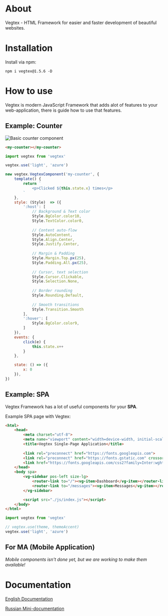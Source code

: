 # About
Vegtex - HTML Framework for easier and faster development of beautiful websites.

# Installation
Install via npm:
```
npm i vegtex@1.5.6 -D
```

# How to use
Vegtex is modern JavaScript Framework that adds alot of 
features to your web-application, there is guide how to use that features.

## Example: Counter
![Basic counter component](https://github.com/Proxymal/Vegtex/blob/main/other/vegtex-counter.gif)
```html
<my-counter></my-counter>
```
```js
import vegtex from 'vegtex'

vegtex.use('light', 'azure')

new vegtex.VegtexComponent('my-counter', {
    template() {
        return `
            <p>Clicked ${this.state.x} times</p>
        `
    },
    style: (Style)  => ({
        ':host': [
            // Background & Text color
            Style.BgColor.color10,
            Style.TextColor.color0,
            
            // Content auto-flow
            Style.AutoContent,
            Style.Align.Center,
            Style.Justify.Center,
            
            // Margin & Padding
            Style.Margin.Top.px(25),
            Style.Padding.All.px(25),
            
            // Cursor, text selection
            Style.Cursor.Clickable,
            Style.Selection.None,
            
            // Border rounding
            Style.Rounding.Default,
            
            // Smooth transitions
            Style.Transition.Smooth
        ],
        ':hover': [
            Style.BgColor.color9,
        ]
    }),
    events: {
        click(e) {
            this.state.x++
        }
    },

    state: () => ({
        x: 0
    }),
})
```

## Example: SPA
Vegtex Framework has a lot of useful components for your **SPA**.

Example SPA page with Vegtex:
```html
<html>
    <head>
        <meta charset="utf-8">
        <meta name="viewport" content="width=device-width, initial-scale=1">
        <title>Vegtex Single-Page Application</title>
        
        <link rel="preconnect" href="https://fonts.googleapis.com">
        <link rel="preconnect" href="https://fonts.gstatic.com" crossorigin>
        <link href="https://fonts.googleapis.com/css2?family=Inter:wght@300;400;500;600;700;800&display=swap" rel="stylesheet">
    </head>
    <body spa>
        <vg-sidebar pos-left size-lg>
            <router-link to="/"><vg-item>Dashboard</vg-item></router-link>
            <router-link to="/messages"><vg-item>Messages</vg-item></router-link>
        </vg-sidebar>

        <script src="./js/index.js"></script>
    </body>
</html>
```
```js
import vegtex from 'vegtex'

// vegtex.use(theme, themeAccent)
vegtex.use('light', 'azure')
```

## For MA (Mobile Application)
*Mobile components isn't done yet, but we are working to make them available!*

# Documentation
[English Documentation](https://github.com/Proxymal/Vegtex/wiki)


[Russian Mini-documentation](https://proxymal.ru/view/vegtex)

